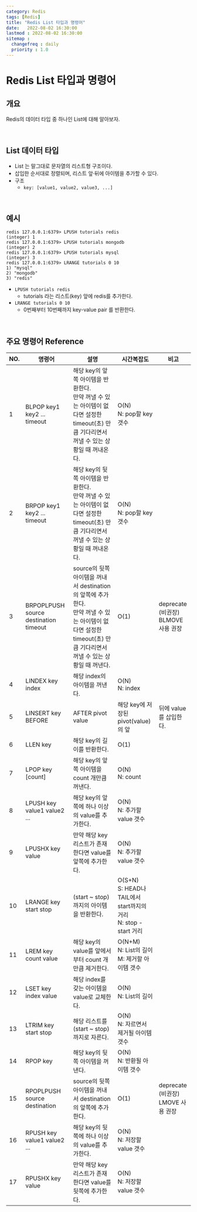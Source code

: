 ```yaml
---
category: Redis
tags: [Redis]
title: "Redis List 타입과 명령어"
date:   2022-08-02 16:30:00 
lastmod : 2022-08-02 16:30:00
sitemap :
  changefreq : daily
  priority : 1.0
---
```


# Redis List 타입과 명령어

## 개요

Redis의 데이터 타입 중 하나인 List에 대해 알아보자.

<br/>

## List 데이터 타입

- List 는 말그대로 문자열의 리스트형 구조이다.
- 삽입한 순서대로 정렬되며, 리스트 앞·뒤에 아이템을 추가할 수 있다.
- 구조
    - `key: [value1, value2, value3, ...]`

<br/>

## 예시

```text
redis 127.0.0.1:6379> LPUSH tutorials redis
(integer) 1
redis 127.0.0.1:6379> LPUSH tutorials mongodb
(integer) 2
redis 127.0.0.1:6379> LPUSH tutorials mysql
(integer) 3
redis 127.0.0.1:6379> LRANGE tutorials 0 10
1) "mysql"
2) "mongodb"
3) "redis"
```

- `LPUSH tutorials redis`
    - tutorials 라는 리스트(key) 앞에 redis를 추가한다.
- `LRANGE tutorials 0 10`
    - 0번째부터 10번째까지 key-value pair 를 반환한다.

<br/>

## 주요 명령어 Reference

| NO. | 명령어 | 설명 | 시간복잡도 | 비고 |
| --- | --- | --- | --- | --- |
| 1 | BLPOP key1 key2 ... timeout | 해당 key의 앞쪽 아이템을 반환한다. <br/> 만약 꺼낼 수 있는 아이템이 없다면 설정한 timeout(초) 만큼 기다리면서 꺼낼 수 있는 상황일 때 꺼내온다. | O(N) <br/> N: pop할 key 갯수 |  |
| 2 | BRPOP key1 key2 ... timeout | 해당 key의 뒷쪽 아이템을 반환한다. <br/> 만약 꺼낼 수 있는 아이템이 없다면 설정한 timeout(초) 만큼 기다리면서 꺼낼 수 있는 상황일 때 꺼내온다. | O(N) <br/> N: pop할 key 갯수 |  |
| 3 | BRPOPLPUSH source destination timeout | source의 뒷쪽 아이템을 꺼내서 destination의 앞쪽에 추가한다. <br/> 만약 꺼낼 수 있는 아이템이 없다면 설정한 timeout(초) 만큼 기다리면서 꺼낼 수 있는 상황일 때 꺼낸다. | O(1) | deprecate (비권장) <br/> BLMOVE 사용 권장 |
| 4 | LINDEX key index | 해당 index의 아이템을 꺼낸다. | O(N) <br/> N: index |  |
| 5 | LINSERT key BEFORE|AFTER pivot value | 해당 key에 저장된 pivot(value)의 앞|뒤에 value를 삽입한다. | O(N) <br/> N: pivot의 index |  |
| 6 | LLEN key | 해당 key의 길이를 반환한다. | O(1) |  |
| 7 | LPOP key [count] | 해당 key의 앞쪽 아이템을 count 개만큼 꺼낸다. | O(N) <br/> N: count |  |
| 8 | LPUSH key value1 value2 ... | 해당 key의 앞쪽에 하나 이상의 value를 추가한다. | O(N) <br/> N: 추가할 value 갯수 |  |
| 9 | LPUSHX key value | 만약 해당 key 리스트가 존재한다면 value를 앞쪽에 추가한다. | O(N) <br/> N: 추가할 value 갯수 |  |
| 10 | LRANGE key start stop | (start ~ stop)까지의 아이템을 반환한다. | O(S+N) <br/> S: HEAD나 TAIL에서 start까지의 거리 <br/> N: stop - start 거리 |  |
| 11 | LREM key count value | 해당 key의 value를 앞에서부터 count 개 만큼 제거한다. | O(N+M) <br/> N: List의 길이 <br/> M: 제거할 아이템 갯수 |  |
| 12 | LSET key index value | 해당 index를 갖는 아이템을 value로 교체한다. | O(N) <br/> N: List의 길이 |  |
| 13 | LTRIM key start stop | 해당 리스트를 (start ~ stop)까지로 자른다. | O(N) <br/> N: 자르면서 제거될 아이템 갯수 |  |
| 14 | RPOP key | 해당 key의 뒷쪽 아이템을 꺼낸다. | O(N) <br/> N: 반환될 아이템 갯수 |  |
| 15 | RPOPLPUSH source destination | source의 뒷쪽 아이템을 꺼내서 destination의 앞쪽에 추가한다. | O(1) | deprecate (비권장) <br/> LMOVE 사용 권장 |
| 16 | RPUSH key value1 value2 ... | 해당 key의 뒷쪽에 하나 이상의 value를 추가한다. | O(N) <br/> N: 저장할 value 갯수 |  |
| 17 | RPUSHX key value | 만약 해당 key 리스트가 존재한다면 value를 뒷쪽에 추가한다. | O(N) <br/> N: 저장할 value 갯수 |  |